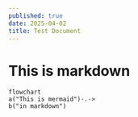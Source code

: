 ```yaml
---
published: true
date: 2025-04-02
title: Test Document
---
```

# This is markdown

```mermaid
flowchart
a("This is mermaid")-.->
b("in markdown")
```
